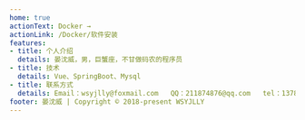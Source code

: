 ```yaml
---
home: true
actionText: Docker →
actionLink: /Docker/软件安装
features:
- title: 个人介绍
  details: 晏沈威，男，巨蟹座，不甘做码农的程序员
- title: 技术
  details: Vue、SpringBoot、Mysql
- title: 联系方式
  details: Email：wsyjlly@foxmail.com   QQ：211874876@qq.com   tel：13781206061
footer: 晏沈威 | Copyright © 2018-present WSYJLLY
---
```

